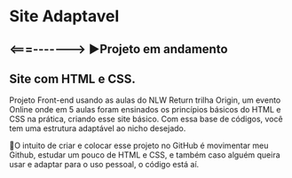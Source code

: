 # Site Adaptavel
<h2><===-------> ▶️Projeto em andamento</h2>
<h2>Site com HTML e CSS.</h2>
<p>Projeto Front-end usando as aulas do NLW Return trilha Origin, um evento Online onde em 5 aulas foram ensinados os princípios básicos do HTML e CSS na prática, criando esse site básico. Com essa base de códigos, você tem uma estrutura adaptável ao nicho desejado.</p>
<p>📌O intuito de criar e colocar esse projeto no GitHub é movimentar meu Github, estudar um pouco de HTML e CSS, e também caso alguém queira usar e adaptar para o uso pessoal, o código está aí.</p>
